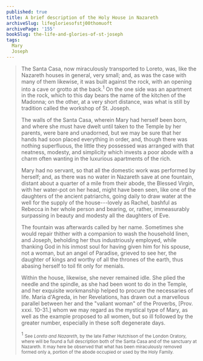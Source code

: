 ```yaml
---
published: true
title: A brief description of the Holy House in Nazareth
archiveSlug: lifegloriesofstj00thomuoft
archivePage: '155'
bookSlug: the-life-and-glories-of-st-joseph
tags:
  Mary
  Joseph
---
```


> The Santa Casa, now miraculously transported to Loreto, was, like the Nazareth houses in general, very small; and, as was the case with many of them likewise, it was built against the rock, with an opening into a cave or grotto at the back.<sup>1</sup> On the one side was an apartment in the rock, which to this day bears the name of the kitchen of the Madonna; on the other, at a very short distance, was what is still by tradition called the workshop of St. Joseph.
>
> The walls of the Santa Casa, wherein Mary had herself been born, and where she must have dwelt until taken to the Temple by her parents, were bare and unadorned, but we may be sure that her hands had soon placed everything in order, and, though there was nothing superfluous, the little they possessed was arranged with that neatness, modesty, and simplicity which invests a poor abode with a charm often wanting in the luxurious apartments of the rich.
>
> Mary had no servant, so that all the domestic work was performed by herself; and, as there was no water in Nazareth save at one fountain, distant about a quarter of a mile from their abode, the Blessed Virgin, with her water-pot on her head, might have been seen, like one of the daughters of the ancient patriarchs, going daily to draw water at the well for the supply of the house---lovely as Rachel, bashful as Rebecca in her whole person and bearing, or, rather, immeasurably surpassing in beauty and modesty all the daughters of Eve.
>
> The fountain was afterwards called by her name. Sometimes she would repair thither with a companion to wash the household linen, and Joseph, beholding her thus industriously employed, while thanking God in his inmost soul for having given him for his spouse, not a woman, but an angel of Paradise, grieved to see her, the daughter of kings and worthy of all the thrones of the earth, thus abasing herself to toil fit only for menials.
>
> Within the house, likewise, she never remained idle. She plied the needle and the spindle, as she had been wont to do in the Temple, and her exquisite workmanship helped to procure the necessaries of life. Maria d'Agreda, in her Revelations, has drawn out a marvellous parallel between her and the "valiant woman" of the Proverbs, [Prov. xxxi. 10-31.] whom we may regard as the mystical type of Mary, as well as the example proposed to all women, but so ill followed by the greater number, especially in these soft degenerate days.
>
> <sup>1</sup> <small>See *Loreto and Nazareth*, by the late Father Hutchison of the London Oratory, where will be found a full description both of the Santa Casa and of the sanctuary at Nazareth. It may here be observed that what has been miraculously removed formed only a, portion of the abode occupied or used by the Holy Family.<small>
